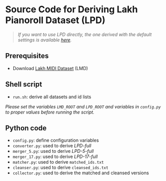# Source Code for Deriving Lakh Pianoroll Dataset (LPD)

> *If you want to use LPD directly, the one derived with the default settings is
available [here](https://salu133445.github.io/lakh-pianoroll-dataset/dataset).*

## Prerequisites

- Download [Lakh MIDI Dataset](http://colinraffel.com/projects/lmd/) (LMD)

## Shell script

- `run.sh`: derive all datasets and id lists

*Please set the variables `LMD_ROOT` and `LPD_ROOT` and variables in
`config.py` to proper values before running the script.*

## Python code

- `config.py`: define configuration variables
- `converter.py`: used to derive *LPD-full*
- `merger_5.py`: used to derive *LPD-5-full*
- `merger_17.py`: used to derive *LPD-17-full*
- `matcher.py`: used to derive `matched_ids.txt`
- `cleanser.py`: used to derive `cleansed_ids.txt`
- `collector.py`: used to derive the matched and cleansed versions
